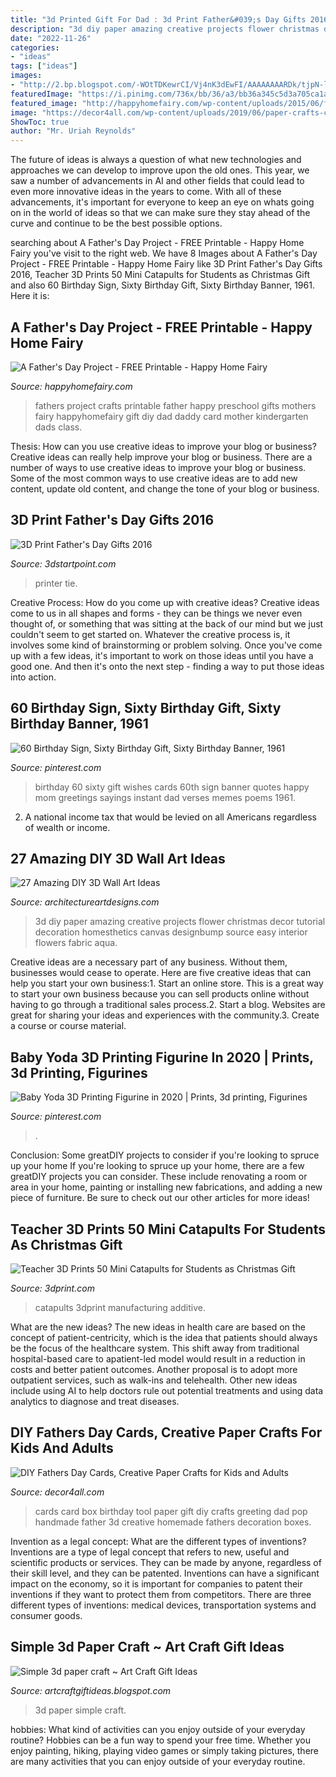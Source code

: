 ```yaml
---
title: "3d Printed Gift For Dad : 3d Print Father&#039;s Day Gifts 2016"
description: "3d diy paper amazing creative projects flower christmas decor tutorial decoration homesthetics canvas designbump source easy interior flowers fabric aqua"
date: "2022-11-26"
categories:
- "ideas"
tags: ["ideas"]
images:
- "http://2.bp.blogspot.com/-WOtTDKewrCI/Vj4nK3dEwFI/AAAAAAAARDk/tjpN-lvPrNY/s1600/simple%2B3d%2Bpaper%2Bcrafts7.jpg"
featuredImage: "https://i.pinimg.com/736x/bb/36/a3/bb36a345c5d3a705ca1a3d38c7cb1160.jpg"
featured_image: "http://happyhomefairy.com/wp-content/uploads/2015/06/fathers-day-project-free-printable2.jpg"
image: "https://decor4all.com/wp-content/uploads/2019/06/paper-crafts-cards-for-men-3.jpg"
ShowToc: true
author: "Mr. Uriah Reynolds"
---
```



The future of ideas is always a question of what new technologies and approaches we can develop to improve upon the old ones. This year, we saw a number of advancements in AI and other fields that could lead to even more innovative ideas in the years to come. With all of these advancements, it's important for everyone to keep an eye on whats going on in the world of ideas so that we can make sure they stay ahead of the curve and continue to be the best possible options.

	

		
searching about A Father&#039;s Day Project - FREE Printable - Happy Home Fairy you've visit to the right web. We have 8 Images about A Father&#039;s Day Project - FREE Printable - Happy Home Fairy like 3D Print Father&#039;s Day Gifts 2016, Teacher 3D Prints 50 Mini Catapults for Students as Christmas Gift and also 60 Birthday Sign, Sixty Birthday Gift, Sixty Birthday Banner, 1961. Here it is:
		
    
## A Father&#039;s Day Project - FREE Printable - Happy Home Fairy

<img loading=lazy src="http://happyhomefairy.com/wp-content/uploads/2015/06/fathers-day-project-free-printable2.jpg" onerror="this.onerror=null;this.src='https://tse1.mm.bing.net/th?id=OIP.ICHNNFJ79YBxkgZ0n04hxQHaLH&amp;pid=15.1';" alt="A Father&#039;s Day Project - FREE Printable - Happy Home Fairy">

_Source: happyhomefairy.com_

>fathers project crafts printable father happy preschool gifts mothers fairy happyhomefairy gift diy dad daddy card mother kindergarten dads class. 

	

Thesis: How can you use creative ideas to improve your blog or business?
Creative ideas can really help improve your blog or business. There are a number of ways to use creative ideas to improve your blog or business. Some of the most common ways to use creative ideas are to add new content, update old content, and change the tone of your blog or business.

    
## 3D Print Father&#039;s Day Gifts 2016

<img loading=lazy src="https://3dstartpoint.com/wp-content/uploads/2016/06/3D-Printed-Lithobox-Picture-Cube-by-PlasticDreams3DPrint-on-Etsy-1.jpg" onerror="this.onerror=null;this.src='https://tse3.mm.bing.net/th?id=OIP.eQegJ4WFPldyfrHsYkNepQHaHa&amp;pid=15.1';" alt="3D Print Father&#039;s Day Gifts 2016">

_Source: 3dstartpoint.com_

>printer tie. 

	

Creative Process: How do you come up with creative ideas?
Creative ideas come to us in all shapes and forms - they can be things we never even thought of, or something that was sitting at the back of our mind but we just couldn't seem to get started on.
Whatever the creative process is, it involves some kind of brainstorming or problem solving. Once you've come up with a few ideas, it's important to work on those ideas until you have a good one. And then it's onto the next step - finding a way to put those ideas into action.

    
## 60 Birthday Sign, Sixty Birthday Gift, Sixty Birthday Banner, 1961

<img loading=lazy src="https://i.pinimg.com/736x/bb/36/a3/bb36a345c5d3a705ca1a3d38c7cb1160.jpg" onerror="this.onerror=null;this.src='https://tse2.mm.bing.net/th?id=OIP.d1-Da048daVPLMCcfFStAgHaHa&amp;pid=15.1';" alt="60 Birthday Sign, Sixty Birthday Gift, Sixty Birthday Banner, 1961">

_Source: pinterest.com_

>birthday 60 sixty gift wishes cards 60th sign banner quotes happy mom greetings sayings instant dad verses memes poems 1961. 

	

2. A national income tax that would be levied on all Americans regardless of wealth or income.

    
## 27 Amazing DIY 3D Wall Art Ideas

<img loading=lazy src="https://www.architectureartdesigns.com/wp-content/uploads/2013/11/2102-630x945.jpg" onerror="this.onerror=null;this.src='https://tse1.mm.bing.net/th?id=OIP.2rERVEnQzqOmYNot2U8rmwHaLH&amp;pid=15.1';" alt="27 Amazing DIY 3D Wall Art Ideas">

_Source: architectureartdesigns.com_

>3d diy paper amazing creative projects flower christmas decor tutorial decoration homesthetics canvas designbump source easy interior flowers fabric aqua. 

	

Creative ideas are a necessary part of any business. Without them, businesses would cease to operate. Here are five creative ideas that can help you start your own business:1. Start an online store. This is a great way to start your own business because you can sell products online without having to go through a traditional sales process.2. Start a blog. Websites are great for sharing your ideas and experiences with the community.3. Create a course or course material.

    
## Baby Yoda 3D Printing Figurine In 2020 | Prints, 3d Printing, Figurines

<img loading=lazy src="https://i.pinimg.com/736x/c7/48/72/c74872b77b5f8c18466959f5a20e3062.jpg" onerror="this.onerror=null;this.src='https://tse4.mm.bing.net/th?id=OIP.moL7ZPE_oYWLzUe5LPonMAHaHa&amp;pid=15.1';" alt="Baby Yoda 3D Printing Figurine in 2020 | Prints, 3d printing, Figurines">

_Source: pinterest.com_

>. 

	

Conclusion: Some greatDIY projects to consider if you're looking to spruce up your home
If you're looking to spruce up your home, there are a few greatDIY projects you can consider. These include renovating a room or area in your home, painting or installing new fabrications, and adding a new piece of furniture. Be sure to check out our other articles for more ideas!

    
## Teacher 3D Prints 50 Mini Catapults For Students As Christmas Gift

<img loading=lazy src="https://3dprint.com/wp-content/uploads/2014/12/minicatapult1.jpg" onerror="this.onerror=null;this.src='https://tse4.mm.bing.net/th?id=OIP.BxJ4fYiFl77jG9mDHzL_1QHaEM&amp;pid=15.1';" alt="Teacher 3D Prints 50 Mini Catapults for Students as Christmas Gift">

_Source: 3dprint.com_

>catapults 3dprint manufacturing additive. 

	

What are the new ideas?
The new ideas in health care are based on the concept of patient-centricity, which is the idea that patients should always be the focus of the healthcare system. This shift away from traditional hospital-based care to apatient-led model would result in a reduction in costs and better patient outcomes. Another proposal is to adopt more outpatient services, such as walk-ins and telehealth. Other new ideas include using AI to help doctors rule out potential treatments and using data analytics to diagnose and treat diseases.

    
## DIY Fathers Day Cards, Creative Paper Crafts For Kids And Adults

<img loading=lazy src="https://decor4all.com/wp-content/uploads/2019/06/paper-crafts-cards-for-men-3.jpg" onerror="this.onerror=null;this.src='https://tse3.mm.bing.net/th?id=OIP.M_VbaaE1mHpBOY-deudiXAHaJ3&amp;pid=15.1';" alt="DIY Fathers Day Cards, Creative Paper Crafts for Kids and Adults">

_Source: decor4all.com_

>cards card box birthday tool paper gift diy crafts greeting dad pop handmade father 3d creative homemade fathers decoration boxes. 

	

Invention as a legal concept: What are the different types of inventions?
Inventions are a type of legal concept that refers to new, useful and scientific products or services. They can be made by anyone, regardless of their skill level, and they can be patented. Inventions can have a significant impact on the economy, so it is important for companies to patent their inventions if they want to protect them from competitors. There are three different types of inventions: medical devices, transportation systems and consumer goods.

    
## Simple 3d Paper Craft ~ Art Craft Gift Ideas

<img loading=lazy src="http://2.bp.blogspot.com/-WOtTDKewrCI/Vj4nK3dEwFI/AAAAAAAARDk/tjpN-lvPrNY/s1600/simple%2B3d%2Bpaper%2Bcrafts7.jpg" onerror="this.onerror=null;this.src='https://tse2.mm.bing.net/th?id=OIP.Ky2EhqccYI7ZVD-l28_wKAHaEn&amp;pid=15.1';" alt="Simple 3d paper craft ~ Art Craft Gift Ideas">

_Source: artcraftgiftideas.blogspot.com_

>3d paper simple craft. 

	

hobbies: What kind of activities can you enjoy outside of your everyday routine?
Hobbies can be a fun way to spend your free time. Whether you enjoy painting, hiking, playing video games or simply taking pictures, there are many activities that you can enjoy outside of your everyday routine.

